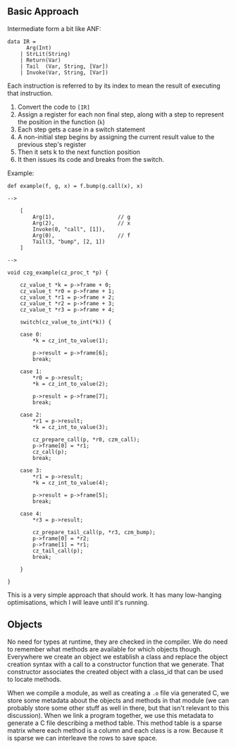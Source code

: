 Basic Approach
--------------

Intermediate form a bit like ANF:

    data IR = 
          Arg(Int)
        | StrLit(String)  
        | Return(Var)
        | Tail  (Var, String, [Var])
        | Invoke(Var, String, [Var])

Each instruction is referred to by its index to mean the result of executing that instruction.

1.  Convert the code to `[IR]`
2.  Assign a register for each non final step, along with a step to represent the position in the 
    function (`k`)
3.  Each step gets a case in a switch statement
4.  A non-initial step begins by assigning the current result value to the previous step's register
5.  Then it sets k to the next function position
6.  It then issues its code and breaks from the switch.

Example:

    def example(f, g, x) = f.bump(g.call(x), x)

    -->

        [
            Arg(1),                    // g
            Arg(2),                    // x
            Invoke(0, "call", [1]),
            Arg(0),                    // f
            Tail(3, "bump", [2, 1])
        ]

    -->

    void czg_example(cz_proc_t *p) {

        cz_value_t *k = p->frame + 0;
        cz_value_t *r0 = p->frame + 1;
        cz_value_t *r1 = p->frame + 2;
        cz_value_t *r2 = p->frame + 3;
        cz_value_t *r3 = p->frame + 4;

        switch(cz_value_to_int(*k)) {

        case 0:
            *k = cz_int_to_value(1);

            p->result = p->frame[6];
            break;

        case 1:
            *r0 = p->result;
            *k = cz_int_to_value(2);

            p->result = p->frame[7];
            break;

        case 2:
            *r1 = p->result;
            *k = cz_int_to_value(3);

            cz_prepare_call(p, *r0, czm_call);
            p->frame[0] = *r1;
            cz_call(p);
            break;

        case 3:
            *r1 = p->result;
            *k = cz_int_to_value(4);

            p->result = p->frame[5];
            break;

        case 4:
            *r3 = p->result;

            cz_prepare_tail_call(p, *r3, czm_bump);
            p->frame[0] = *r2;
            p->frame[1] = *r1;
            cz_tail_call(p);
            break;

        }

    }

This is a very simple approach that should work. It has many low-hanging optimisations, which I will
leave until it's running.

Objects
-------

No need for types at runtime, they are checked in the compiler. We do need to remember what methods
are available for which objects though. Everywhere we create an object we establish a class and
replace the object creation syntax with a call to a constructor function that we generate. That
constructor associates the created object with a class_id that can be used to locate methods.

When we compile a module, as well as creating a `.o` file via generated C, we store some metadata
about the objects and methods in that module (we can probably store some other stuff as well in
there, but that isn't relevant to this discussion). When we link a program together, we use this
metadata to generate a C file describing a method table. This method table is a sparse matrix where
each method is a column and each class is a row. Because it is sparse we can interleave the rows to
save space.
